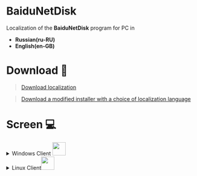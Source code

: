 ﻿# BaiduNetDisk

Localization of the **BaiduNetDisk** program for PC in

* **Russian(ru-RU)**
* **English(en-GB)**



# Download 🔻
> [Download localization](https://bit.ly/3fYH54o)

> [Download a modified installer with a choice of localization language](https://bit.ly/2BtHzR2)
# Screen 💻

<details>
 <summary>Windows Client <img src="https://i5.imageban.ru/out/2020/07/19/1a0b8eefe55876cb5c367aca2fb846fd.png" width="35" height="35" />

</summary>




<details>
  <summary>Russian</summary>





 [![imageban](https://i4.imageban.ru/thumbs/2020.04.24/4bd543d0edc176de9f3d55f5f7e6eb82.png)](https://imageban.ru/show/2020/04/24/4bd543d0edc176de9f3d55f5f7e6eb82/png)     [![imageban](https://i6.imageban.ru/thumbs/2020.04.24/c39a677bb093b28847b6c9ec9d581bf7.png)](https://imageban.ru/show/2020/04/24/c39a677bb093b28847b6c9ec9d581bf7/png)
[![imageban](https://i6.imageban.ru/thumbs/2020.04.24/ad80cf3ce149768d35b04844a5218a25.png)](https://imageban.ru/show/2020/04/24/ad80cf3ce149768d35b04844a5218a25/png)
[![imageban](https://i1.imageban.ru/thumbs/2020.04.24/8756e74ad00cc055e57dfa5c050b250f.png)](https://imageban.ru/show/2020/04/24/8756e74ad00cc055e57dfa5c050b250f/png)
</details>
<details>
  <summary>English</summary>

[![imageban](https://i3.imageban.ru/thumbs/2020.05.01/9160db812e43d0415ec722a5b99da812.png)](https://imageban.ru/show/2020/05/01/9160db812e43d0415ec722a5b99da812/png) [![imageban](https://i5.imageban.ru/thumbs/2020.05.01/a709622e66ebfe0b63436be3f0ea251b.png)](https://imageban.ru/show/2020/05/01/a709622e66ebfe0b63436be3f0ea251b/png)
[![imageban](https://i3.imageban.ru/thumbs/2020.07.06/f86337c7df3c8ca91ac2efe3c5bfc955.png)](https://imageban.ru/show/2020/07/06/f86337c7df3c8ca91ac2efe3c5bfc955/png)
[![imageban](https://i3.imageban.ru/thumbs/2020.07.06/6df0a2628629183be4f8dfb037859809.png)](https://imageban.ru/show/2020/07/06/6df0a2628629183be4f8dfb037859809/png)
</detail>
</details>
</details>



<details>
 <summary>Linux  Client<img src="https://i3.imageban.ru/out/2020/07/25/aa480b9a63792a9b1c97131560d994ff.png" width="35" height="35" />

</summary>



<details>
  <summary>Chinese</summary>

[![imageban](https://i2.imageban.ru/thumbs/2020.07.25/691e119c0f0222cd94df705699986b3c.png)](https://imageban.ru/show/2020/07/25/691e119c0f0222cd94df705699986b3c/png)

[![imageban](https://i1.imageban.ru/thumbs/2020.07.25/68a437ed93a2db8c7cb64a9828944d5c.png)](https://imageban.ru/show/2020/07/25/68a437ed93a2db8c7cb64a9828944d5c/png)

[![imageban](https://i5.imageban.ru/thumbs/2020.07.25/2f2e75f3342fecd955c0953225d22be4.png)](https://imageban.ru/show/2020/07/25/2f2e75f3342fecd955c0953225d22be4/png)
  </details>
</details>
